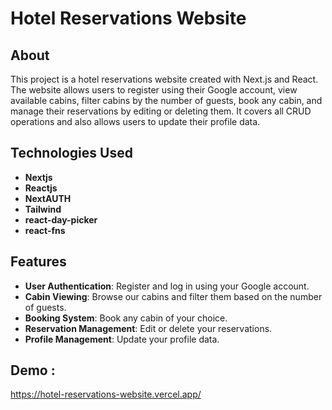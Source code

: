 # Hotel Reservations Website

## About

This project is a hotel reservations website created with Next.js and React. The website allows users to register using their Google account, view available cabins, filter cabins by the number of guests, book any cabin, and manage their reservations by editing or deleting them. It covers all CRUD operations and also allows users to update their profile data.


## Technologies Used

- **Nextjs**
- **Reactjs**
- **NextAUTH**
- **Tailwind**
- **react-day-picker**
- **react-fns**


## Features

- **User Authentication**: Register and log in using your Google account.
- **Cabin Viewing**: Browse our cabins and filter them based on the number of guests.
- **Booking System**: Book any cabin of your choice.
- **Reservation Management**: Edit or delete your reservations.
- **Profile Management**: Update your profile data.

## Demo :
  https://hotel-reservations-website.vercel.app/
